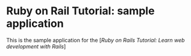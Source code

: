 # Ruby on Rail Tutorial: sample application

This is the sample application for the 
[*Ruby on Rails Tutorial:
Learn web development with Rails*]
